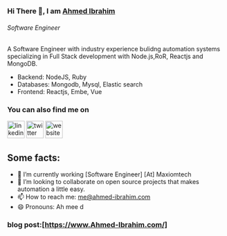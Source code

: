 
###  Hi There 👋, I am [Ahmed Ibrahim](https://ahmed-ibrahim.com/)

###### *Software Engineer*

A Software Engineer with industry experience bulidng automation systems specializing in Full Stack development with Node.js,RoR, Reactjs and MongoDB. 

* Backend: NodeJS, Ruby
* Databases: Mongodb, Mysql, Elastic search
* Frontend: Reactjs, Embe, Vue

### You can also find me on
[<img src='https://cdn.jsdelivr.net/npm/simple-icons@3.0.1/icons/linkedin.svg' alt='linkedin' height='40'>](https://www.linkedin.com/in/ahmedibrahhim/) [<img src='https://cdn.jsdelivr.net/npm/simple-icons@3.0.1/icons/twitter.svg' alt='twitter' height='40'>](https://twitter.com/ahmed_ibrahhim)  [<img src='https://cdn.jsdelivr.net/npm/simple-icons@3.0.1/icons/icloud.svg' alt='website' height='40'>](https://ahmed-ibrahim.com/)  


## Some facts: 

- 🔭 I’m currently working [Software Engineer] [At] Maxiomtech
- 👯 I’m looking to collaborate on open source projects that makes automation a little easy.
- 📫 How to reach me: me@ahmed-ibrahim.com
- 😄 Pronouns: Ah mee d


### blog post:[https://www.Ahmed-Ibrahim.com/]
